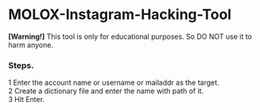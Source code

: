 # MOLOX-Instagram-Hacking-Tool
<b>[Warning!]</b> This tool is only for educational purposes. So DO NOT use it to harm anyone.

<h3>Steps.</h3>

1 Enter the account name or username or mailaddr as the target.<br>
2 Create a dictionary file and enter the name with path of it.<br>
3 Hit Enter.
